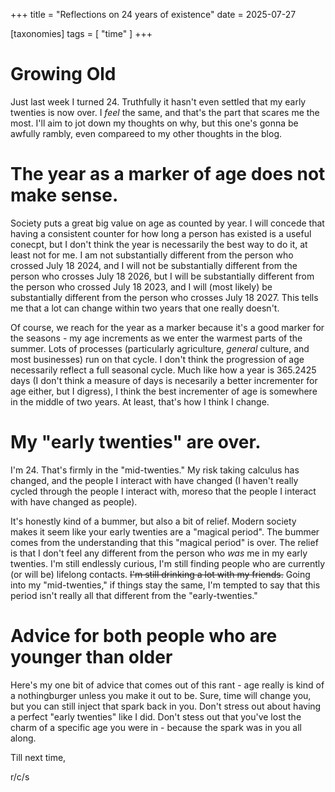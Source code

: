 +++
title = "Reflections on 24 years of existence"
date = 2025-07-27

[taxonomies]
tags = [ "time" ]
+++

# Growing Old

Just last week I turned 24. Truthfully it hasn't even settled that my early 
twenties is now over. I _feel_ the same, and that's the part that scares me 
the most. I'll aim to jot down my thoughts on why, but this one's gonna be
awfully rambly, even compareed to my other thoughts in the blog.

# The year as a marker of age does not make sense.

Society puts a great big value on age as counted by year. I will concede that
having a consistent counter for how long a person has existed is a useful
conecpt, but I don't think the year is necessarily the best way to do it,
at least not for me. I am not substantially different from the person who
crossed July 18 2024, and I will not be substantially different from the
person who crosses July 18 2026, but I will be substantially different
from the person who crossed July 18 2023, and I will (most likely) be 
substantially different from the person who crosses July 18 2027. This tells me
that a lot can change within two years that one really doesn't. 

Of course, we reach for the year as a marker because it's a good marker for the
seasons - my age increments as we enter the warmest parts of the summer. Lots of
processes (particularly agriculture, _general_ culture, and most businesses)
run on that cycle. I don't think the progression of age necessarily reflect a
full seasonal cycle. Much like how a year is 365.2425 days (I don't think a 
measure of days is necesarily a better incrementer for age either, but I
digress), I think the best incrementer of age is somewhere in the middle of two
years. At least, that's how I think I change.

# My "early twenties" are over.

I'm 24. That's firmly in the "mid-twenties." My risk taking calculus has
changed, and the people I interact with have changed (I haven't really cycled
through the people I interact with, moreso that the people I interact with have
changed as people). 

It's honestly kind of a bummer, but also a bit of relief. Modern society makes
it seem like your early twenties are a "magical period". The bummer comes from
the understanding that this "magical period" is over. The relief is that I don't
feel any different from the person who *was* me in my early twenties. I'm still
endlessly curious, I'm still finding people who are currently (or will be)
lifelong contacts. ~~I'm still drinking a lot with my friends.~~ Going into my
"mid-twenties," if things stay the same, I'm tempted to say that this period
isn't really all that different from the "early-twenties."

# Advice for both people who are younger than older

Here's my one bit of advice that comes out of this rant - age really is kind of
a nothingburger unless you make it out to be. Sure, time will change you, but
you can still inject that spark back in you. Don't stress out about having a
perfect "early twenties" like I did. Don't stess out that you've lost the charm
of a specific age you were in - because the spark was in you all along.

Till next time,

r/c/s
